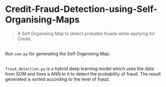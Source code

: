 # Credit-Fraud-Detection-using-Self-Organising-Maps</br>

> A Self Organising Map to detect probable fruads while applying for Credit. </br>

</br>Run `som.py` for generating the Self Organising Map.</br>

</br>`fraud_detection.py` is a hybrid deep learning model which uses the data from SOM and fixes a ANN to it to detect the probability of fraud. The result generated is sorted according to the level of fraud.
